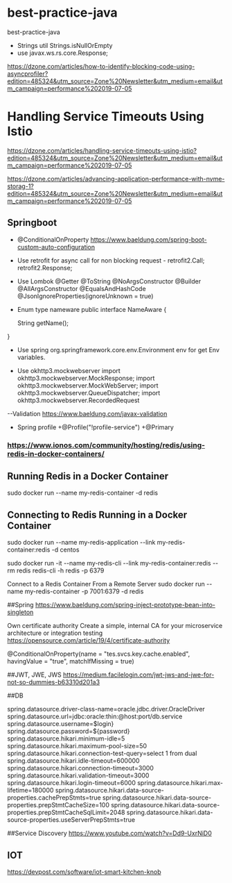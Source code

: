 # best-practice-java
best-practice-java
- Strings util Strings.isNullOrEmpty
- use javax.ws.rs.core.Response;

https://dzone.com/articles/how-to-identify-blocking-code-using-asyncprofiler?edition=485324&utm_source=Zone%20Newsletter&utm_medium=email&utm_campaign=performance%202019-07-05

# Handling Service Timeouts Using Istio
https://dzone.com/articles/handling-service-timeouts-using-istio?edition=485324&utm_source=Zone%20Newsletter&utm_medium=email&utm_campaign=performance%202019-07-05

https://dzone.com/articles/advancing-application-performance-with-nvme-storag-1?edition=485324&utm_source=Zone%20Newsletter&utm_medium=email&utm_campaign=performance%202019-07-05

## Springboot
- @ConditionalOnProperty
https://www.baeldung.com/spring-boot-custom-auto-configuration

- Use retrofit for async call for non blocking request - retrofit2.Call; retrofit2.Response;

- Use Lombok
@Getter
@ToString
@NoArgsConstructor
@Builder
@AllArgsConstructor
@EqualsAndHashCode
@JsonIgnoreProperties(ignoreUnknown = true)

- Enum type nameware 
public interface NameAware {

    String getName();

}


- Use spring org.springframework.core.env.Environment env for get Env variables.


- Use okhttp3.mockwebserver
import okhttp3.mockwebserver.MockResponse;
import okhttp3.mockwebserver.MockWebServer;
import okhttp3.mockwebserver.QueueDispatcher;
import okhttp3.mockwebserver.RecordedRequest

--Validation
https://www.baeldung.com/javax-validation

- Spring profile 
+@Profile("!profile-service")
+@Primary


### https://www.ionos.com/community/hosting/redis/using-redis-in-docker-containers/
## Running Redis in a Docker Container
sudo docker run --name my-redis-container -d redis 

## Connecting to Redis Running in a Docker Container
sudo docker run --name my-redis-application --link my-redis-container:redis -d centos

sudo docker run -it --name my-redis-cli --link my-redis-container:redis --rm redis redis-cli -h redis -p 6379

Connect to a Redis Container From a Remote Server
sudo docker run --name my-redis-container -p 7001:6379 -d redis



##Spring 
https://www.baeldung.com/spring-inject-prototype-bean-into-singleton

Own certificate authority
Create a simple, internal CA for your microservice architecture or integration testing
https://opensource.com/article/19/4/certificate-authority


@ConditionalOnProperty(name = "tes.svcs.key.cache.enabled", havingValue = "true", matchIfMissing = true)

##JWT, JWE, JWS
https://medium.facilelogin.com/jwt-jws-and-jwe-for-not-so-dummies-b63310d201a3

##DB

spring.datasource.driver-class-name=oracle.jdbc.driver.OracleDriver
spring.datasource.url=jdbc:oracle:thin:@host:port/db.service
spring.datasource.username=$login}
spring.datasource.password=${password}
spring.datasource.hikari.minimum-idle=5
spring.datasource.hikari.maximum-pool-size=50
spring.datasource.hikari.connection-test-query=select 1 from dual
spring.datasource.hikari.idle-timeout=600000
spring.datasource.hikari.connection-timeout=3000
spring.datasource.hikari.validation-timeout=3000
spring.datasource.hikari.login-timeout=6000
spring.datasource.hikari.max-lifetime=180000
spring.datasource.hikari.data-source-properties.cachePrepStmts=true
spring.datasource.hikari.data-source-properties.prepStmtCacheSize=100
spring.datasource.hikari.data-source-properties.prepStmtCacheSqlLimit=2048
spring.datasource.hikari.data-source-properties.useServerPrepStmts=true

##Service Discovery
https://www.youtube.com/watch?v=Dd9-UxrNiD0

## IOT
https://devpost.com/software/iot-smart-kitchen-knob
